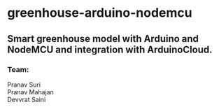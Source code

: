# greenhouse-arduino-nodemcu
## Smart greenhouse model with Arduino and NodeMCU and integration with ArduinoCloud.

### Team:
Pranav Suri<br>
Pranav Mahajan<br>
Devvrat Saini
